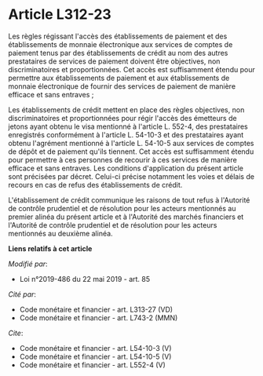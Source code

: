 # Article L312-23

Les règles régissant l'accès des établissements de paiement et des établissements de monnaie électronique aux services de
comptes de paiement tenus par des établissements de crédit au nom des autres prestataires de services de paiement doivent
être objectives, non discriminatoires et proportionnées. Cet accès est suffisamment étendu pour permettre aux établissements
de paiement et aux établissements de monnaie électronique de fournir des services de paiement de manière efficace et sans
entraves ; 

Les établissements de crédit mettent en place des règles objectives, non discriminatoires et proportionnées pour régir
l'accès des émetteurs de jetons ayant obtenu le visa mentionné à l'article L. 552-4, des prestataires enregistrés
conformément à l'article L. 54-10-3 et des prestataires ayant obtenu l'agrément mentionné à l'article L. 54-10-5 aux services
de comptes de dépôt et de paiement qu'ils tiennent. Cet accès est suffisamment étendu pour permettre à ces personnes de
recourir à ces services de manière efficace et sans entraves. Les conditions d'application du présent article sont précisées
par décret. Celui-ci précise notamment les voies et délais de recours en cas de refus des établissements de crédit. 

L'établissement de crédit communique les raisons de tout refus à l'Autorité de contrôle prudentiel et de résolution pour les
acteurs mentionnés au premier alinéa du présent article et à l'Autorité des marchés financiers et l'Autorité de contrôle
prudentiel et de résolution pour les acteurs mentionnés au deuxième alinéa.

**Liens relatifs à cet article**

_Modifié par_:

  - Loi n°2019-486 du 22 mai 2019 - art. 85

_Cité par_:

  - Code monétaire et financier - art. L313-27 (VD)
  - Code monétaire et financier - art. L743-2 (MMN)

_Cite_:

  - Code monétaire et financier - art. L54-10-3 (V)
  - Code monétaire et financier - art. L54-10-5 (V)
  - Code monétaire et financier - art. L552-4 (V)
